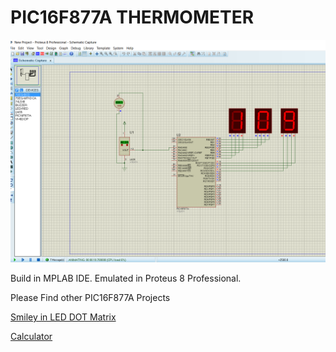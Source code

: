# PIC16F877A THERMOMETER

![Image](https://raw.githubusercontent.com/arjunsk/pic16f877a-thermometer/master/screenshots/1.png)

Build in MPLAB IDE.
Emulated in Proteus 8 Professional.

Please Find other PIC16F877A Projects

[Smiley in LED DOT Matrix](https://github.com/arjunsk/pic16f877a-led-dot-matrix)

[Calculator](https://github.com/arjunsk/pic16f877a-calculator)

